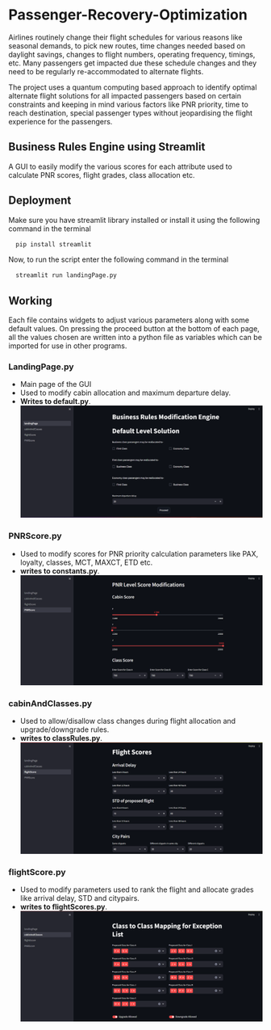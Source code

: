 # Passenger-Recovery-Optimization

Airlines routinely change their flight schedules for various reasons like seasonal demands, to
pick new routes, time changes needed based on daylight savings, changes to flight numbers,
operating frequency, timings, etc. Many passengers get impacted due these schedule
changes and they need to be regularly re-accommodated to alternate flights. 

The project uses a quantum computing based approach to identify optimal alternate flight solutions for all impacted passengers based on certain constraints and keeping in mind various factors like PNR priority, time to reach destination, special passenger types without jeopardising the flight experience for the passengers.


## Business Rules Engine using Streamlit

A GUI to easily modify the various scores for each attribute used to calculate PNR scores, flight grades, class allocation etc.


## Deployment

Make sure you have streamlit library installed or install it using the following command in the terminal
```bash
  pip install streamlit
```
Now, to run the script enter the following command in the terminal
```bash
  streamlit run landingPage.py
```


## Working

Each file contains widgets to adjust various parameters along with some default values. On pressing the proceed button at the bottom of each page, all the values chosen are written into a python file as variables which can be imported for use in other programs.
 ### LandingPage.py
 - Main page of the GUI
 - Used to modify cabin allocation and maximum departure delay.
 - **Writes to default.py**.
![Landing Page](/readmeSS/Landing_Page_SS.png)
 ### PNRScore.py
- Used to modify scores for PNR priority calculation parameters like PAX, loyalty, classes, MCT, MAXCT, ETD etc.
- **writes to constants.py**.
![PNR Scores](/readmeSS/PNRScore_SS.png)
### cabinAndClasses.py
- Used to allow/disallow class changes during flight allocation and upgrade/downgrade rules.
- **writes to classRules.py**.
![Flight Scores](/readmeSS/FlightScores_SS.png)
### flightScore.py
- Used to modify parameters used to rank the flight and allocate grades like arrival delay, STD and citypairs.
- **writes to flightScores.py**.
![Cabins and Classes](/readmeSS/CabinClasses_SS.png)
######







